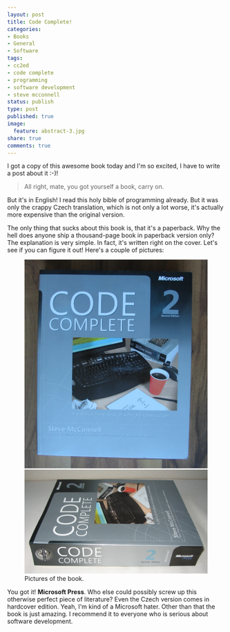 ```yaml
---
layout: post
title: Code Complete!
categories:
- Books
- General
- Software
tags:
- cc2ed
- code complete
- programming
- software development
- steve mcconnell
status: publish
type: post
published: true
image:
  feature: abstract-3.jpg
share: true
comments: true
---
```

I got a copy of this awesome book today and I'm so excited, I have to write a
post about it :-)!

> All right, mate, you got yourself a book, carry on.

But it's in English! I read this holy bible of programming already. But it was
only the crappy Czech translation, which is not only a lot worse, it's actually
more expensive than the original version.

The only thing that sucks about this book is, that it's a paperback. Why the
hell does anyone ship a thousand-page book in paperback version only? The
explanation is very simple. In fact, it's written right on the cover. Let's see
if you can figure it out! Here's a couple of pictures:

<figure class="half">
	<a href="/assets/images/posts/cc2ed_1.jpg">
        <img src="/assets/images/posts/cc2ed_1.jpg" alt="Book cover 1">
    </a>
	<a href="/assets/images/posts/cc2ed_2.jpg">
        <img src="/assets/images/posts/cc2ed_2.jpg" alt="Book cover 2">
    </a>
	<figcaption>Pictures of the book.</figcaption>
</figure>

You got it! **Microsoft Press**. Who else could possibly screw up this
otherwise perfect piece of literature? Even the Czech version comes in
hardcover edition. Yeah, I'm kind of a Microsoft hater. Other than that the
book is just amazing. I recommend it to everyone who is serious about software
development.

